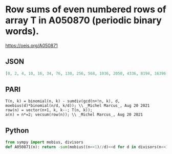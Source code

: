 # Row sums of even numbered rows of array T in A050870 \(periodic binary words\)\.
https://oeis.org/A050871
## JSON
```JSON
[0, 2, 4, 10, 16, 34, 76, 130, 256, 568, 1036, 2050, 4336, 8194, 16396, 33814, 65536, 131074, 266176, 524290, 1048816, 2113462, 4194316, 8388610, 16842496, 33555424, 67108876, 134479360, 268435696, 536870914, 1074793396, 2147483650]
```
## PARI
```PARI
T(n, k) = binomial(n, k) - sumdiv(gcd(n+!n, k), d, moebius(d)*binomial(n/d, k/d)); \\ _Michel Marcus_, Aug 20 2021
row(n) = vector(n+1, k, k--; T(n, k));
a(n) = n*=2; vecsum(row(n)); \\ _Michel Marcus_, Aug 20 2021
```
## Python
```Python
from sympy import mobius, divisors
def A050871(n): return -sum(mobius((n<<1)//d)<<d for d in divisors(n<<1,generator=True) if d<n<<1) # _Chai Wah Wu_, Sep 21 2024
```
